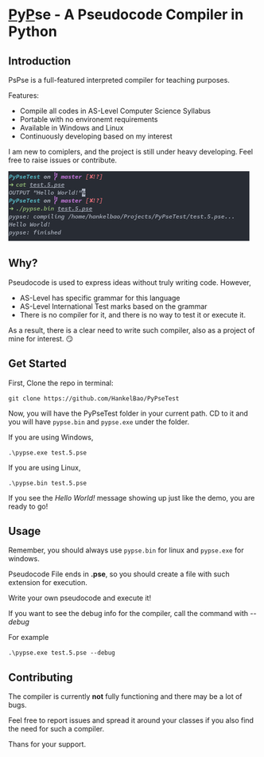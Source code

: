 # [P](#)y[P](#)se - A Pseudocode Compiler in Python

## Introduction

PsPse is a full-featured interpreted compiler for teaching purposes.

Features:

* Compile all codes in AS-Level Computer Science Syllabus
* Portable with no environemt requirements
* Available in Windows and Linux
* Continuously developing based on my interest

I am new to comiplers, and the project is still under heavy developing. Feel free to raise issues or contribute.

![demo_screenshot](screenshots/demo_screenshot.png)

## Why?

Pseudocode is used to express ideas without truly writing code. However,

* AS-Level has specific grammar for this language
* AS-Level International Test marks based on the grammar
* There is no compiler for it, and there is no way to test it or execute it.

As a result, there is a clear need to write such compiler, also as a project of mine for interest. :smirk:

## Get Started

First, Clone the repo in terminal:

```
git clone https://github.com/HankelBao/PyPseTest
```

Now, you will have the PyPseTest folder in your current path. CD to it and you will have `pypse.bin` and `pypse.exe` under the folder.

If you are using Windows, 

```
.\pypse.exe test.5.pse
```

If you are using Linux, 

```
.\pypse.bin test.5.pse
```

If you see the *Hello World!* message showing up just like the demo, you are ready to go!

## Usage

Remember, you should always use `pypse.bin` for linux and `pypse.exe` for windows.

Pseudocode File ends in **.pse**, so you should create a file with such extension for execution.

Write your own pseudocode and execute it!

If you want to see the debug info for the compiler, call the command with *--debug*

For example

```
.\pypse.exe test.5.pse --debug
```

## Contributing

The compiler is currently **not** fully functioning and there may be a lot of bugs.

Feel free to report issues and spread it around your classes if you also find the need for such a compiler.

Thans for your support.